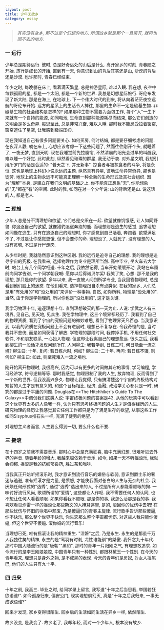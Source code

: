 ```yaml
---
layout: post
title: 少年无故乡
category: essay
---
```


>_其实没有故乡, 那不过是个幻想的地方. 所谓故乡就是那个一旦离开, 就再也回不去的地方._

### 一 远行

少年总是期待远行. 彼时, 总是好奇远处的山后是什么. 离开家乡的时刻, 青春随之开始. 旅行是成长的开始, 直到有一天, 你意识到山的背后其实还是山, 沙漠的背后还是沙漠. 也许那时, 青春已经结束.

年少之时, 每晚躺在床上, 看着满天繁星, 总是神游星际, 难以入眠. 我在想, 夜空中每颗孤寂的星, 都是一个太阳, 都是一个新的世界. 我总是幻想星际旅行. 哥伦布发现了新大陆, 那是在海上, 在地球上. 下一个伟大时代的到来, 将从向着茫茫夜空远航的哥伦布开始. 远方的星系上的生活令人神往, 那里的生命不一定是碳基生物. 非碳基生物的社会结构是怎样的? 如果那种生物不需要为面包工作, 每个"人"一生下来就有一个自持的能源, 如同电池, 生命直到那种能源耗尽而结束, 那么它们创造的文明会是多么奇异. 每思至此, 总是非常兴奋, 难以入睡. 那时我不能忍受拉着窗帘, 窗帘遮住了星空, 让我感到极端压抑.

现在我知道自己有很多问题要关心. 如何买房, 何时结婚, 都是要仔细考虑的问题. 在夜深人静, 躺在床上, 心想应该考虑一下这些问题了, 然而往往刚开个头, 就睡着了, 一夜无梦, 直到天明. 现在我睡觉前先拉窗帘, 不然清晨的阳光会过早的叫醒我, 难以睡一个好觉. 此时此刻, 纵然看见璀璨的群星, 我无动于衷. 对外星文明, 我想引用所罗门的话是合适的: "普天之下, 并无新事". 掠食者与被掠食者的斗争, 将是永恒. 这也是地球上科幻小说永远的主题. 纵然真有异星, 彼地生命异常奇异, 那也是徒劳. 地球上的生物永远不可能真正理解一种全新的生命形式及其社会组织. 因为"理解"本身, 是建立在我们文明的基础之上. 你不能真正想象"无", 你能想象的"无"都在"有"的空间. 此时的我, 如同在对一个少年说: 山的背后还是山. 说这话的人, 都是老人. 

### 二 理想

少年人总是分不清理想和欲望, 它们总是交织在一起. 欲望就像饥饿感, 让人如同野兽. 你追逐自己的欲望, 就像猎豹追逐奔跑的鹿. 而理想则是逃生的感觉, 追求理想如同鹿在逃生. 只有在追逐自己的理想时, 你才感觉到自己活着, 奔跑着. 欲望满足不了, 不过是让你感觉更饿, 但不会要你的命. 理想没了, 人就死了. 没有理想的人, 没有灵魂, 不过是行尸走肉.

从少年时期, 我就隐然意识到这种区别. 我的远行是追寻自己的理想. 我的理想是追寻宇宙的究极. 在我看来, 选择物理作为专业是理所当然. 高中毕业, 坐火车去大学时, 站台上有几个同学相送. 十年之后, 我依然记得, 当车开始缓缓开动, 我站在车窗前向同学告别, 一个同学朝我喊: 愿你以后得诺贝尔奖! 我笑了笑, 心想: 那不是我的理想, 那只是你的欲望. 多年以来, 我一直被人问到所学专业, 当我回答物理时, 总是看到他们脸上的迷惑. 在他们看来, 选择物理跟自杀有点类似. 在我的家乡, 人们总是用"有处用的"和"没处用的"来评价一种事物. 自然, 如你所料, 物理是"没处用的". 当然, 由于你是学物理的, 所以你也是"没处用的", 这才是关键.

我学习物理十年, 追逐理想十年. 直到理想破灭的那一天为止. 人说: 学武之人有三境界, 见自己, 见天地, 见众生. 我在学物理中, 这三个境界都经历了. 我看到了自己的物理资质, 看到了宇宙的究极问题的微妙难思, 看到了物理界天凡百态. 当我意识到, 以我的资质在究极问题上不会有进展时, 理想已不复存在. 令我奇怪的是, 当时我并不悲伤, 而是如同获得了解放. 学物理的那段时间, 我停掉手机, 不用任何社交软件, 不和朋友联系, 一心投入物理. 但这却让我离自己的理想愈远. 很久之后, 我看到柳生的一段话才发现问题所在. 人问柳生: 我若学剑, 日练三时, 何日能至一流之境? 柳生曰: 十年. 复问: 若日练六时, 何如? 柳生曰: 二十年. 再问: 若日练不辍, 则何如? 柳生曰: 如此, 则至死难入一流之境也. 

刚开始离开物理时, 我很高兴, 因为可以有更多的时间做其它的事情, 学习编程, 学习经济学, 符号逻辑等等. 那时我感觉, 物理限制了我的人生, 放弃物理, 反而得到了一个新的世界. 但我没高兴多久. 物理让我觉得, 只有搞清楚这个宇宙的终极结构对短暂的人生才是有意义的, 和这个目标相比, 经济, 金融, 政治学关心都只是一时, 研究的都是过于平庸的问题. Douglas在<<The Hitchhiker's Guide To The Galaxy>>中调侃我们这类人说: 宇宙终极问题的答案是42. 从他的玩笑中可以看到这个世界有太多的人像我一样, 认为只有思考终极问题的人生才是值得经历的人生. 研究物理的经历让我感觉其它任何工作都只是为了满足生存的欲望, 从事这些工作如同Sisyphus推石头一样, 充满了徒劳的绝望.

对理想主义者而言, 人生要么得到一切, 要么什么也不要. 

### 三 摇滚

在十四岁之前我不需要音乐. 那时心中总是充满狂喜, 脑中充满幻想, 很难听进去外界的声音. 随着年龄的增大, 我越来越依赖于音乐. 如今, 如果一天不听摇滚乐, 我就会抑郁. 摇滚是我的抗抑郁良药, 胜过茶和咖啡.

当我真正开始听摇滚乐时, 我才意识到流行音乐的媚俗与软弱, 意识到爵士乐的奢迷与逃避, 唯有摇滚才是力量, 是愤怒, 才能使我面对苍白的人生与无奈的社会. 我厌烦任何形式的"选秀", 通过"选秀"选出来的人, 不过是所有人都能看顺眼的狗. 一味讨好流行风尚, 歌颂所谓的"爱情", 这些都让人作呕. 我不需要任何人的认同, 也不想让任何人看着顺眼. 如果你看我不顺眼, 那是你的事, 我怎么活那是我的事. 我喜欢看见炸雷一样的摇滚让那些斯文的人掩耳逃窜, 是的, 滚回你的忧伤中去吧! 在那些忧伤与怀旧的咏唱中颓废, 乃是傻逼们的青春主旋律. 流行歌手告诉那些傻逼, 你不快乐, 那么整个世界不快乐, 你失恋那么整个宇宙都忧伤. 对这些人我只能你傻逼, 但这个世界不傻逼. 滚你妈的流行音乐!

当理想已死, 唯有摇滚让我的精神重生. "涅磐"之后, 乃是永生. 永生的是那虽千万人我独往矣的精神, 永生的是"鸾羽有时刹, 龙性谁能驯"的桀傲. 我怀念九十年代. 那时中国大陆流行的是"唐朝""黑豹", 那时的青年一片阳刚之气, 有理想敢追求. 如今流行的是李玉刚娘娘腔, 中国青年只有一种性别, 都跟林黛玉一个性别. 在今天的青年看来, 理想只是身外之物, 是不成熟的表现. 今天的青年们是房奴, 对女人摇尾巴, 他们的人生只有九十平.

### 四 归来

十年之前, 我高三. 毕业之时, 给同学录上留言, 我写道"十年之后当思我, 举国若狂欲语谁!". 如今孤身归来, 偏安公门, 现实理想俱幻灭, 真是"十年之后我归来, 一事无成欲语谁?"

回来才发现, 家乡变得很陌生. 回乡后的生活如同生活在异乡一样, 依然陌生. 

故乡没变, 是我变了. 故乡老了, 我却年轻, 而对一个少年人, 根本没有故乡. 
